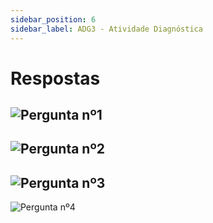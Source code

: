 ```yaml
---
sidebar_position: 6
sidebar_label: ADG3 - Atividade Diagnóstica
---
```


# Respostas

![Pergunta nº1](/img/arquitetura-computadores/adg3/questao1.png)
-
![Pergunta nº2](/img/arquitetura-computadores/adg3/questao2.png)
-
![Pergunta nº3](/img/arquitetura-computadores/adg3/questao3.png)
-
![Pergunta nº4](/img/arquitetura-computadores/adg3/questao4.png)
